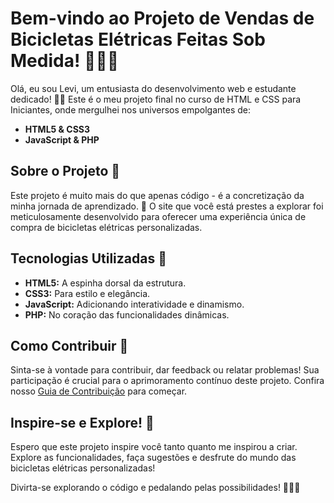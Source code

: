 # Bem-vindo ao Projeto de Vendas de Bicicletas Elétricas Feitas Sob Medida! 🚴‍♂️💡

Olá, eu sou Levi, um entusiasta do desenvolvimento web e estudante dedicado! 👨‍💻 Este é o meu projeto final no curso de HTML e CSS para Iniciantes, onde mergulhei nos universos empolgantes de:

- **HTML5 & CSS3**
- **JavaScript & PHP**

## Sobre o Projeto 🌟

Este projeto é muito mais do que apenas código - é a concretização da minha jornada de aprendizado. 🚀 O site que você está prestes a explorar foi meticulosamente desenvolvido para oferecer uma experiência única de compra de bicicletas elétricas personalizadas.

## Tecnologias Utilizadas 🚀

- **HTML5:** A espinha dorsal da estrutura.
- **CSS3:** Para estilo e elegância.
- **JavaScript:** Adicionando interatividade e dinamismo.
- **PHP:** No coração das funcionalidades dinâmicas.

## Como Contribuir 🤝

Sinta-se à vontade para contribuir, dar feedback ou relatar problemas! Sua participação é crucial para o aprimoramento contínuo deste projeto. Confira nosso [Guia de Contribuição](link-para-guia) para começar.

## Inspire-se e Explore! 🌈

Espero que este projeto inspire você tanto quanto me inspirou a criar. Explore as funcionalidades, faça sugestões e desfrute do mundo das bicicletas elétricas personalizadas!

Divirta-se explorando o código e pedalando pelas possibilidades! 🚵‍♀️✨
